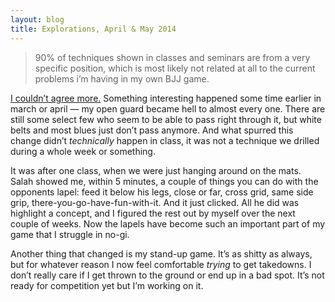 ```yaml
---
layout: blog
title: Explorations, April & May 2014
---
```

> 90% of techniques shown in classes and seminars are from a very specific position, which is most likely not related at all to the current problems i’m having in my own BJJ game.

[I couldn’t agree more.](http://odinfightwear.com/a-new-approach-to-learning-brazilian-jiu-jitsu/) Something interesting happened some time earlier in march or april — my open guard became hell to almost every one. There are still some select few who seem to be able to pass right through it, but white belts and most blues just don’t pass anymore. And what spurred this change didn’t *technically* happen in class, it was not a technique we drilled during a whole week or something.

It was after one class, when we were just hanging around on the mats. Salah showed me, within 5 minutes, a couple of things you can do with the opponents lapel: feed it below his legs, close or far, cross grid, same side grip, there-you-go-have-fun-with-it. And it just clicked. All he did was highlight a concept, and I figured the rest out by myself over the next couple of weeks. Now the lapels have become such an important part of my game that I struggle in no-gi.

Another thing that changed is my stand-up game. It’s as shitty as always, but for whatever reason I now feel comfortable *trying* to get takedowns. I don’t really care if I get thrown to the ground or end up in a bad spot. It’s not ready for competition yet but I’m working on it.